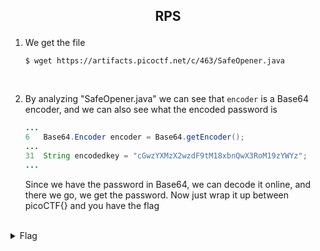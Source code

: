 ## <p style="text-align: center;">RPS</p>

<ol>
    <li>
    We get the file

    $ wget https://artifacts.picoctf.net/c/463/SafeOpener.java

</li>
<br/>
    <li>

By analyzing "SafeOpener.java" we can see that ```encoder``` is a Base64 encoder, and we can also see what the encoded password is

```java
...
6   Base64.Encoder encoder = Base64.getEncoder();
...
31  String encodedkey = "cGwzYXMzX2wzdF9tM18xbnQwX3RoM19zYWYz";
...
```

 Since we have the password in Base64, we can decode it online, and there we go, we get the password. Now just wrap it up between picoCTF{} and you have the flag
</li>
</ol>
<br/>
<details>
    <summary> Flag </summary>
    
    picoCTF{pl3as3_l3t_m3_1nt0_th3_saf3}
</details>